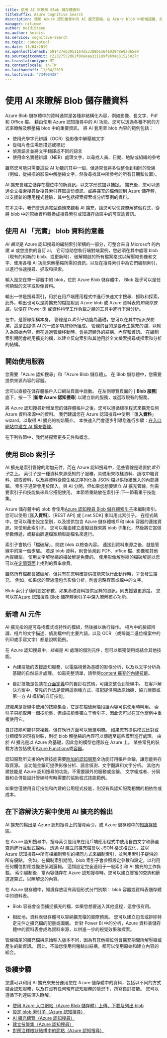 ```yaml
---
title: 使用 AI 來瞭解 Blob 儲存體資料
titleSuffix: Azure Cognitive Search
description: 使用 Azure 認知搜尋中的 AI 擴充管線，在 Azure blob 中新增語義、自然語言處理和影像分析。
manager: nitinme
author: HeidiSteen
ms.author: heidist
ms.service: cognitive-search
ms.topic: conceptual
ms.date: 11/04/2019
ms.openlocfilehash: 591437eb3951164d53388b6164103948e9ad65e0
ms.sourcegitcommit: c22327552d62f88aeaa321189f9b9a631525027c
ms.translationtype: MT
ms.contentlocale: zh-TW
ms.lasthandoff: 11/04/2019
ms.locfileid: "73496438"
---
```

# <a name="use-ai-to-understand-blob-storage-data"></a>使用 AI 來瞭解 Blob 儲存體資料

Azure Blob 儲存體中的資料通常是各種非結構化內容，例如影像、長文字、Pdf 和 Office 檔。 藉由使用 Azure 認知搜尋中的 AI 功能，您可以透過各種不同的方式來瞭解及解壓縮 blob 中的重要資訊。 將 AI 套用至 blob 內容的範例包括：

+ 使用光學字元辨識（OCR）從影像中解壓縮文字
+ 從相片產生場景描述或標記
+ 偵測語言並將文字翻譯成不同的語言
+ 使用命名實體辨識（NER）處理文字，以尋找人員、日期、地點或組織的參考 

雖然您可能只需要這些 AI 功能的其中一個，但通常會將多個整合到相同的管線（例如，從掃描的影像中解壓縮文字，然後尋找其中所參考的所有日期和位置）。 

AI 擴充會建立儲存在欄位中的新資訊，以文字形式加以捕捉。 擴充後，您可以透過全文檢索搜尋從搜尋索引存取這份資訊，或將擴充的檔傳回到 Azure 儲存體，以支援新的應用程式體驗，其中包括探索探索或分析案例的資料。 

在本文中，我們會透過寬型鏡頭來觀看 AI 擴充，讓您可以快速瞭解整個程式，從將 blob 中的原始資料轉換成搜尋索引或知識存放區中的可查詢資訊。

## <a name="what-it-means-to-enrich-blob-data-with-ai"></a>使用 AI 「充實」 blob 資料的意義

*AI 擴充*是 Azure 認知搜尋的編制索引架構的一部分，可整合來自 Microsoft 的內建 ai 或您提供的自訂 ai。 它可協助您執行端對端案例，您必須在其中處理 blob （現有的和新的 blob，或更新時）、破解開啟的所有檔案格式以解壓縮影像和文字、使用各種 AI 功能來解壓縮所需的資訊，以及在搜尋索引中為它們編制索引，以進行快速搜尋、抓取和探索。 

輸入是您在單一容器中的 blob，位於 Azure Blob 儲存體中。 Blob 幾乎可以是任何類型的文字或影像資料。 

輸出一律是搜尋索引，用於在用戶端應用程式中進行快速文字搜尋、抓取和探索。 此外，輸出也可以是將擴充的檔投射到 Azure blob 或 Azure 資料表的*知識存放區*，以便在 Power BI 或資料科學工作負載之類的工具中進行下游分析。

在中，是管線架構本身。 管線是以*索引子*功能為基礎，您可以在其中指派*技能集*，這是由提供 AI 的一或多項*技術*所組成。 管線的目的是要產生擴充的*檔*，以輸入為原始內容，但在透過管線移動時，會挑選額外的結構、內容和資訊。 在編制索引期間會耗用擴充的檔，以建立反向索引和其他用於全文檢索搜尋或探索和分析的結構。

## <a name="start-with-services"></a>開始使用服務

您需要「Azure 認知搜尋」和「Azure Blob 儲存體」。 在 Blob 儲存體中，您需要提供來源內容的容器。

您可以直接在儲存體帳戶入口網站頁面中啟動。 在左側導覽頁面的 [ **Blob 服務**] 底下，按一下 [**新增 Azure 認知搜尋**] 以建立新的服務，或選取現有的服務。 

將 Azure 認知搜尋新增至您的儲存體帳戶之後，您可以遵循標準程式來擴充任何 Azure 資料來源中的資料。 我們建議您在 Azure 認知搜尋中使用「匯**入資料**」 wizard，以取得 AI 擴充的初始簡介。 本快速入門會逐步引導您進行步驟：[在入口網站中建立 AI 擴充管線](cognitive-search-quickstart-blob.md)。 

在下列各節中，我們將探索更多元件和概念。

## <a name="use-a-blob-indexer"></a>使用 Blob 索引子

AI 擴充是索引管線的附加元件，而在 Azure 認知搜尋中，這些管線是建置於*索引子*之上。 索引子是一種資料來源感知的子服務，具備用來取樣資料、讀取中繼資料、抓取資料，以及將資料從原生格式序列化為 JSON 檔以供後續匯入的內部邏輯。 索引子通常會用於匯入，與 AI 分開，但如果您想要建立 AI 擴充管線，則需要索引子和技能集來與它搭配使用。 本節將重點放在索引子;下一節著重于技能集。

Azure 儲存體中的 blob 會使用[Azure 認知搜尋 Blob 儲存體索引子](search-howto-indexing-azure-blob-storage.md)來編制索引。 您可以使用 [匯**入資料**]、[REST API] 或 [.net SDK] 來叫用此索引子。 在程式碼中，您可以藉由設定型別，以及提供包含 Azure 儲存體帳戶和 blob 容器的連接資訊，來使用此索引子。 您可以藉由建立虛擬目錄來將 blob 子集化，然後將它當做參數傳遞，或藉由篩選檔案類型副檔名來進行。

索引子會執行「檔破解」，開啟 blob 以檢查內容。 連接到資料來源之後，就是管線中的第一個步驟。 若是 blob 資料，則會偵測到 PDF、office 檔、影像和其他內容類型。 使用文字解壓縮的檔破解是免費的。 使用影像解壓縮的檔破解是以您可以在[定價頁面](https://azure.microsoft.com/pricing/details/search/)上找到的費率收費。

雖然所有檔都會被破解，但只有在您明確提供技能來執行此動作時，才會發生擴充。 例如，如果您的管線僅包含影像分析，則會忽略容器或檔中的文字。

Blob 索引子隨附設定參數，如果基礎資料提供足夠的資訊，則支援變更追蹤。 您可以在[Azure 認知搜尋 Blob 儲存體索引子](search-howto-indexing-azure-blob-storage.md)中深入瞭解核心功能。

## <a name="add-ai-components"></a>新增 AI 元件

AI 擴充指的是可尋找模式或特性的模組，然後據以執行操作。 相片中的臉部辨識、相片的文字描述、偵測檔中的主要片語，以及 OCR （或辨識二進位檔案中的列印或手寫文字）都是說明範例。

在 Azure 認知搜尋中，*技能*是 AI 處理的個別元件，您可以單獨使用或結合其他技能。 

+ 內建技能的支援認知服務、以電腦視覺為基礎的影像分析，以及以文字分析為基礎的自然語言處理。 如需完整清單，請參閱[content 擴充的內建技能](cognitive-search-predefined-skills.md)。

+ 自訂技能是包裝在[介面定義](cognitive-search-custom-skill-interface.md)中的自訂程式碼，可讓您整合到管線中。 在客戶解決方案中，常見的作法是使用這兩種方式，搭配提供開放原始碼、協力廠商或第一方 AI 模組的自訂技能。

*技能集*是管線中使用的技能集合，它是在檔破解階段讓內容可供使用時叫用。 索引子只能取用一個技能集，但該技能集獨立于索引子，因此您可以在其他案例中重複使用它。

自訂技能可能非常複雜，但在執行方面可以簡單明瞭。 如果您有提供模式比對或分類模型的現有封裝，則從 blob 解壓縮的內容可以傳遞至這些模型進行處理。 由於 AI 擴充是以 Azure 為基礎，因此您的模型也應該在 Azure 上。 某些常見的裝載方法包括使用[Azure Functions](cognitive-search-create-custom-skill-example.md)或[容器](https://github.com/Microsoft/SkillsExtractorCognitiveSearch)。

認知服務所支援的內建技能需要[附加的認知服務](cognitive-search-attach-cognitive-services.md)全功能訂用帳戶金鑰，讓您能夠存取資源。 全功能金鑰可提供影像分析、語言偵測、文字翻譯和文字分析。 其他內建技能是 Azure 認知搜尋的功能，不需要額外的服務或金鑰。 文字組成者、分隔器和合併是設計管線時有時需要的協助程式技能範例。

如果您僅使用自訂技能和內建的公用程式技能，則沒有與認知服務相關的相依性或成本。

<!-- ## Order of operations

Now we've covered indexers, content extraction, and skills, we can take a closer look at pipeline mechanisms and order of operations.

A skillset is a composition of one or more skills. When multiple skills are involved, the skillset operates as sequential pipeline, producing dependency graphs, where output from one skill becomes input to another. 

For example, given a large blob of unstructured text, a sample order of operations for text analytics might be as follows:

1. Use Text Splitter to break the blob into smaller parts.
1. Use Language Detection to determine if content is English or another language.
1. Use Text Translator to get all text into a common language.
1. Run Entity Recognition, Key Phrase Extraction, or Sentiment Analysis on chunks of text. In this step, new fields are created and populated. Entities might be location, people, organization, dates. Key phrases are short combinations of words that appear to belong together. Sentiment score is a rating on continuum of negative (0) to positive (1) sentiment.
1. Use Text Merger to reconstitute the document from the smaller chunks. -->

## <a name="consume-ai-enriched-output-in-downstream-solutions"></a>在下游解決方案中使用 AI 擴充的輸出

AI 擴充的輸出是 Azure 認知搜尋上的搜尋索引，或 Azure 儲存體中的[知識存放區](knowledge-store-concept-intro.md)。

在 Azure 認知搜尋中，搜尋索引是用來在用戶端應用程式中使用自由文字和篩選查詢進行互動式探索。 透過 AI 建立的擴充檔會以 JSON 格式格式化，並以 Azure 認知搜尋中所有檔編制索引的相同方式來編制索引，並利用索引子提供的所有優點。 例如，在編制索引期間，blob 索引子會參照設定參數和設定，以利用任何欄位對應或變更偵測邏輯。 這類設定完全適用于一般索引和 AI 擴充的工作負載。 索引編制後，當內容儲存在 Azure 認知搜尋時，您可以建立豐富的查詢和篩選運算式，以瞭解您的內容。

在 Azure 儲存體中，知識存放區有兩個形式分門別類： blob 容器或資料表儲存體中的資料表。 

+ Blob 容器會全面捕捉擴充的檔，如果您想要送入其他進程，這會很有用。 

+ 相反地，資料表儲存體可以容納擴充檔的實際預測。 您可以建立包含或排除特定元件之擴充檔的配量或圖層。 針對 Power BI 中的分析，Azure 資料表儲存體中的資料表會成為資料來源，以供進一步的視覺效果和探索。

管線結尾的擴充檔與原始輸入版本不同，因為有其他欄位包含擴充期間所解壓縮或產生的新資訊。 因此，不論您使用何種輸出結構，都可以使用原始和建立內容的組合。

## <a name="next-steps"></a>後續步驟

您還可以利用 AI 擴充來充分運用您在 Azure 儲存體中的資料，包括以不同的方式結合認知服務，以及在沒有任何現有認知服務的情況下，撰寫自訂技能。 您可以遵循下列連結深入瞭解。

+ [使用 Azure 入口網站（Azure Blob 儲存體）上傳、下載及列出 blob](https://docs.microsoft.com/azure/storage/blobs/storage-quickstart-blobs-portal)
+ [設定 blob 索引子（Azure 認知搜尋）](search-howto-indexing-azure-blob-storage.md) 
+ [AI 擴充總覽（Azure 認知搜尋）](cognitive-search-concept-intro.md) 
+ [建立技能集（Azure 認知搜尋）](cognitive-search-defining-skillset.md)
+ [對應注釋樹狀結構中的節點（Azure 認知搜尋）](cognitive-search-output-field-mapping.md)
